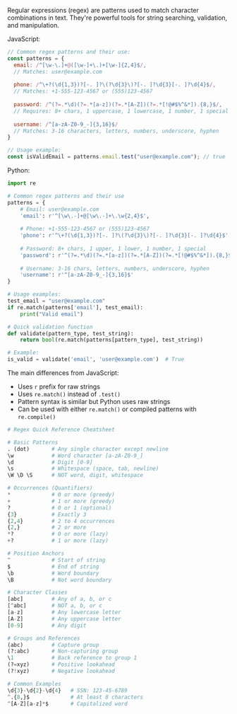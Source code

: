 Regular expressions (regex) are patterns used to match character combinations in text. They're powerful tools for string searching, validation, and manipulation.

JavaScript:
```javascript
// Common regex patterns and their use:
const patterns = {
  email: /^[\w-\.]+@([\w-]+\.)+[\w-]{2,4}$/,
  // Matches: user@example.com
  
  phone: /^\+?(\d{1,3})?[-. ]?\(?\d{3}\)?[-. ]?\d{3}[-. ]?\d{4}$/,
  // Matches: +1-555-123-4567 or (555)123-4567
  
  password: /^(?=.*\d)(?=.*[a-z])(?=.*[A-Z])(?=.*[!@#$%^&*]).{8,}$/,
  // Requires: 8+ chars, 1 uppercase, 1 lowercase, 1 number, 1 special char
  
  username: /^[a-zA-Z0-9_-]{3,16}$/
  // Matches: 3-16 characters, letters, numbers, underscore, hyphen
}

// Usage example:
const isValidEmail = patterns.email.test("user@example.com"); // true
```

Python:
```python
import re

# Common regex patterns and their use
patterns = {
    # Email: user@example.com
    'email': r'^[\w\.-]+@[\w\.-]+\.\w{2,4}$',
    
    # Phone: +1-555-123-4567 or (555)123-4567
    'phone': r'^\+?(\d{1,3})?[-. ]?\(?\d{3}\)?[-. ]?\d{3}[-. ]?\d{4}$',
    
    # Password: 8+ chars, 1 upper, 1 lower, 1 number, 1 special 
    'password': r'^(?=.*\d)(?=.*[a-z])(?=.*[A-Z])(?=.*[!@#$%^&*]).{8,}$',
    
    # Username: 3-16 chars, letters, numbers, underscore, hyphen
    'username': r'^[a-zA-Z0-9_-]{3,16}$'
}

# Usage examples:
test_email = "user@example.com"
if re.match(patterns['email'], test_email):
    print("Valid email")

# Quick validation function
def validate(pattern_type, test_string):
    return bool(re.match(patterns[pattern_type], test_string))

# Example:
is_valid = validate('email', 'user@example.com')  # True
```

The main differences from JavaScript:
- Uses `r` prefix for raw strings
- Uses `re.match()` instead of `.test()`
- Pattern syntax is similar but Python uses raw strings
- Can be used with either `re.match()` or compiled patterns with `re.compile()`

```python
# Regex Quick Reference Cheatsheet

# Basic Patterns
. (dot)       # Any single character except newline
\w            # Word character [a-zA-Z0-9_]
\d            # Digit [0-9]
\s            # Whitespace (space, tab, newline)
\W \D \S      # NOT word, digit, whitespace

# Occurrences (Quantifiers)
*             # 0 or more (greedy)
+             # 1 or more (greedy)
?             # 0 or 1 (optional)
{3}           # Exactly 3
{2,4}         # 2 to 4 occurrences
{2,}          # 2 or more
*?            # 0 or more (lazy)
+?            # 1 or more (lazy)

# Position Anchors
^             # Start of string
$             # End of string
\b            # Word boundary
\B            # Not word boundary

# Character Classes
[abc]         # Any of a, b, or c
[^abc]        # NOT a, b, or c
[a-z]         # Any lowercase letter
[A-Z]         # Any uppercase letter
[0-9]         # Any digit

# Groups and References
(abc)         # Capture group
(?:abc)       # Non-capturing group
\1            # Back reference to group 1
(?=xyz)       # Positive lookahead
(?!xyz)       # Negative lookahead

# Common Examples
\d{3}-\d{2}-\d{4}   # SSN: 123-45-6789
^.{8,}$             # At least 8 characters
^[A-Z][a-z]*$       # Capitalized word
```
